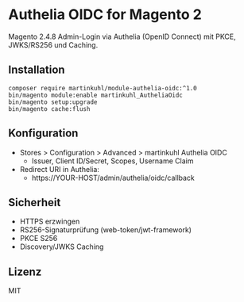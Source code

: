 
# Authelia OIDC for Magento 2

Magento 2.4.8 Admin-Login via Authelia (OpenID Connect) mit PKCE, JWKS/RS256 und Caching.

## Installation
```
composer require martinkuhl/module-authelia-oidc:^1.0
bin/magento module:enable martinkuhl_AutheliaOidc
bin/magento setup:upgrade
bin/magento cache:flush
```

## Konfiguration
- Stores > Configuration > Advanced > martinkuhl Authelia OIDC
  - Issuer, Client ID/Secret, Scopes, Username Claim
- Redirect URI in Authelia:
  - https://YOUR-HOST/admin/authelia/oidc/callback

## Sicherheit
- HTTPS erzwingen
- RS256-Signaturprüfung (web-token/jwt-framework)
- PKCE S256
- Discovery/JWKS Caching

## Lizenz
MIT
